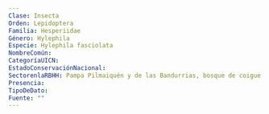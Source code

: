 ```yaml
---
Clase: Insecta
Orden: Lepidoptera
Familia: Hesperiidae
Género: Hylephila
Especie: Hylephila fasciolata
NombreComún: 
CategoríaUICN: 
EstadoConservaciónNacional: 
SectorenlaRBHH: Pampa Pilmaiquén y de las Bandurrias, bosque de coigue
Presencia: 
TipoDeDato: 
Fuente: ""
---
```

